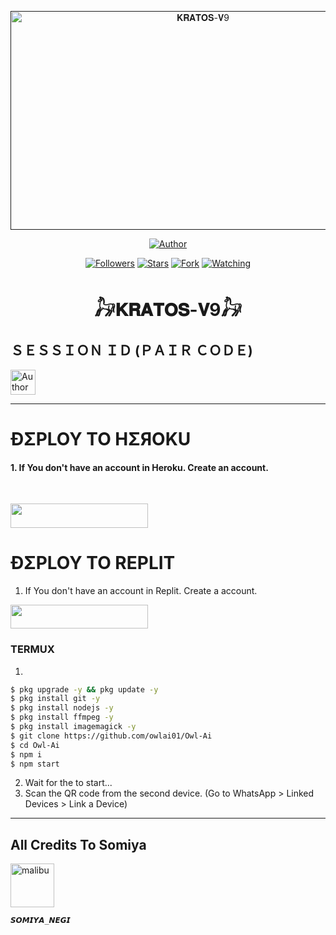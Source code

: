  <p align="center">  
  <a href="">
    <img alt="𝐊𝐑𝐀𝐓𝐎𝐒-𝐕9" width="600" height="350" src="https://telegra.ph/file/61cace84b0ce9fdebf4ee.jpg">
  </a>
</p>



<p align="center">
<a href="https://github.com/mickeynagasaki12/KRATOS-V9"><img title="Author" src="https://img.shields.io/badge/𝐀𝐋𝐌𝐈𝐆𝐇𝐓𝐘 𝐊𝐑𝐀𝐓𝐎𝐒-𝐕9 -red?style=for-the-badge&logo=github"></a>
<p/>

<p align="center">
<a href="https://github.com/mickeynagasaki12?tab=followers"><img title="Followers" src="https://img.shields.io/github/followers/mickeynagasaki12?label=Followers&style=social"></a>
<a href="https://github.com/mickeynagasaki12/KRATOS-V9-/stargazers/"><img title="Stars" src="https://img.shields.io/github/stars/mickeynagasaki12/KRATOS-V9?&style=social"></a>
<a href="https://github.com/mickeynagasaki12/KRATOS-V9-/network/members"><img title="Fork" src="https://img.shields.io/github/forks/owlai01/KRATOS-V9?style=social"></a>
<a href="https://github.com/mickeynagasaki12/KRATOS-V9-/watchers"><img title="Watching" src="https://img.shields.io/github/watchers/mickeynagasaki12/KRATOS-V9?label=Watching&style=social"></a>
</p>
 
<h1 align="center">𓃗𝐊𝐑𝐀𝐓𝐎𝐒-𝐕9𓃗</h1>

<h2 align="left">ＳＥＳＳＩＯＮ ＩＤ (ＰＡＩＲ ＣＯＤＥ)</h2>
<p align="left">
<a href="https://replit.com/@mickeynagasaki1/KRATOS-V9?s=app"><img height= "40" title="Author" src="https://img.shields.io/badge/SESSION ID-black?style=for-the-badge&logo=replit"></a>
<p/>

****




<h1 align="left">ÐΣPLOY TO HΣЯOKU</h1> 

#### 1. If You don't have an account in Heroku. Create an account.
<br>
       <p align="left"><a href="https://signup.heroku.com"> <img src="https://img.shields.io/badge/heroku%20Account-purple?style=for-the-badge&logo=heroku" width="220" height="38.45"/></a></p>



<h1 align="left">ÐΣPLOY TO REPLIT</h1> 

1. If You don't have an account in Replit. Create a account.
    <br>
<p align="left"><a href="https://replit.com/signup"> <img src="https://img.shields.io/badge/replit%20Account-purple?style=for-the-badge&logo=replit" width="220" height="38.45"/></a></p>


### TERMUX
1. 
```sh
$ pkg upgrade -y && pkg update -y
$ pkg install git -y
$ pkg install nodejs -y
$ pkg install ffmpeg -y
$ pkg install imagemagick -y
$ git clone https://github.com/owlai01/Owl-Ai
$ cd Owl-Ai
$ npm i 
$ npm start
```
2. Wait for the to start...
3. Scan the QR code from the second device. (Go to WhatsApp > Linked Devices > Link a Device) 
---------

<h2 align="left">All Credits To Somiya </h2>

<a href="https://github.com/mickeynagasaki12"><img src="https://telegra.ph/file/6ac60544dabe7d3c2c84a.jpg" width="70" height="70" alt="malibu"/></a>
  
`𝙎𝙊𝙈𝙄𝙔𝘼_𝙉𝙀𝙂𝙄`

